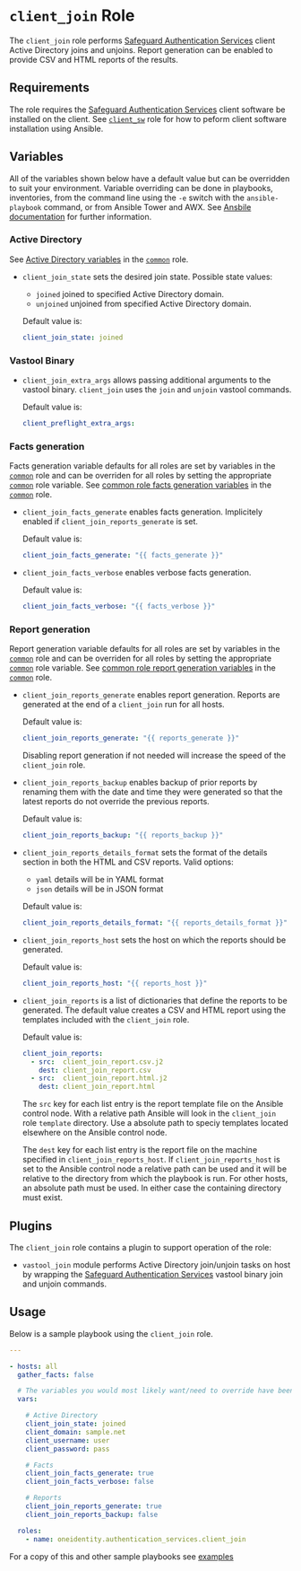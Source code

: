 # `client_join` Role

The `client_join` role performs [Safeguard Authentication Services](https://www.oneidentity.com/products/authentication-services/) client Active Directory joins and unjoins.  Report generation can be enabled to provide CSV and HTML reports of the results.

## Requirements

The role requires the [Safeguard Authentication Services](https://www.oneidentity.com/products/authentication-services/) client software be installed on the client.  See [`client_sw`](../client_sw/README.md) role for how to peform client software installation using Ansible.

## Variables

All of the variables shown below have a default value but can be overridden to suit your environment.  Variable overriding can be done in playbooks, inventories, from the command line using the `-e` switch with the `ansible-playbook` command, or from Ansible Tower and AWX.  See [Ansbile documentation](https://docs.ansible.com/ansible/latest/user_guide/playbooks_variables.html) for further information. 

### Active Directory

See [Active Directory variables](../common/README.md#active-directory) in the [`common`](../common/README.md) role.

* `client_join_state` sets the desired join state.  Possible state values:

    * `joined` joined to specified Active Directory domain. 
    * `unjoined` unjoined from specified Active Directory domain.

    Default value is: 
    ```yaml
    client_join_state: joined
    ```

### Vastool Binary

* `client_join_extra_args` allows passing additional arguments to the vastool binary.  `client_join` uses the `join` and `unjoin` vastool commands.

    Default value is: 
    ```yaml
    client_preflight_extra_args:
    ```

### Facts generation

Facts generation variable defaults for all roles are set by variables in the [`common`](../common/README.md) role and can be overriden for all roles by setting the appropriate [`common`](../common/README.md) role variable.  See [common role facts generation variables](../common/README.md#facts-generation) in the [`common`](../common/README.md) role.

* `client_join_facts_generate` enables facts generation.  Implicitely enabled if `client_join_reports_generate` is set.

    Default value is: 
    ```yaml
    client_join_facts_generate: "{{ facts_generate }}"
    ```

* `client_join_facts_verbose` enables verbose facts generation.

    Default value is: 
    ```yaml
    client_join_facts_verbose: "{{ facts_verbose }}"
    ```

### Report generation

Report generation variable defaults for all roles are set by variables in the [`common`](../common/README.md) role and can be overriden for all roles by setting the appropriate [`common`](../common/README.md) role variable.  See [common role report generation variables](../common/README.md#report-generation) in the [`common`](../common/README.md) role.

* `client_join_reports_generate` enables report generation.  Reports are generated at the end of a `client_join` run for all hosts.

    Default value is: 
    ```yaml
    client_join_reports_generate: "{{ reports_generate }}"
    ```

  Disabling report generation if not needed will increase the speed of the `client_join` role.

* `client_join_reports_backup` enables backup of prior reports by renaming them with the date and time they were generated so that the latest reports do not override the previous reports.

    Default value is: 
    ```yaml
    client_join_reports_backup: "{{ reports_backup }}"

    ```

* `client_join_reports_details_format` sets the format of the details section in both the HTML and CSV reports.  Valid options:
    * `yaml` details will be in YAML format
    * `json` details will be in JSON format

    Default value is: 
    ```yaml
    client_join_reports_details_format: "{{ reports_details_format }}"

    ```

* `client_join_reports_host` sets the host on which the reports should be generated. 

    Default value is: 
    ```yaml
    client_join_reports_host: "{{ reports_host }}"
    ```

* `client_join_reports` is a list of dictionaries that define the reports to be generated.  The default value creates a CSV and HTML report using the templates included with the `client_join` role.

  Default value is:
    ```yaml
    client_join_reports: 
      - src:  client_join_report.csv.j2   
        dest: client_join_report.csv
      - src:  client_join_report.html.j2
        dest: client_join_report.html
    ```
  
  The `src` key for each list entry is the report template file on the Ansible control node.  With a relative path Ansible will look in the `client_join` role `template` directory.  Use a absolute path to speciy templates located elsewhere on the Ansible control node.

  The `dest` key for each list entry is the report file on the machine specified in `client_join_reports_host`.  If `client_join_reports_host` is set to the Ansible control node a relative path can be used and it will be relative to the directory from which the playbook is run.  For other hosts, an absolute path must be used.  In either case the containing directory must exist.

## Plugins

The `client_join` role contains a plugin to support operation of the role:

* `vastool_join` module performs Active Directory join/unjoin tasks on host by wrapping the [Safeguard Authentication Services](https://www.oneidentity.com/products/authentication-services/) vastool binary join and unjoin commands.

## Usage

Below is a sample playbook using the `client_join` role.

```yaml
---

- hosts: all 
  gather_facts: false

  # The variables you would most likely want/need to override have been included
  vars:

    # Active Directory
    client_join_state: joined
    client_domain: sample.net
    client_username: user
    client_password: pass

    # Facts
    client_join_facts_generate: true
    client_join_facts_verbose: false

    # Reports
    client_join_reports_generate: true 
    client_join_reports_backup: false 

  roles:
    - name: oneidentity.authentication_services.client_join
```

For a copy of this and other sample playbooks see [examples](../../examples/README.md)

